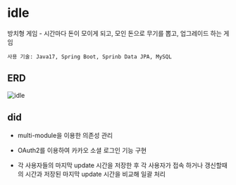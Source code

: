 # idle
방치형 게임 - 시간마다 돈이 모이게 되고, 모인 돈으로 무기를 뽑고, 업그레이드 하는 게임

```
사용 기술: Java17, Spring Boot, Sprinb Data JPA, MySQL
```

## ERD
![idle](https://user-images.githubusercontent.com/72899707/233398865-71094549-8408-4a8d-a73b-21da1e27960f.png)

## did
- multi-module을 이용한 의존성 관리

- OAuth2를 이용하여 카카오 소셜 로그인 기능 구현

- 각 사용자들의 마지막 update 시간을 저장한 후 각 사용자가 접속 하거나 갱신할때의 시간과 저장된 마지막 update 시간을 비교해 일괄 처리
